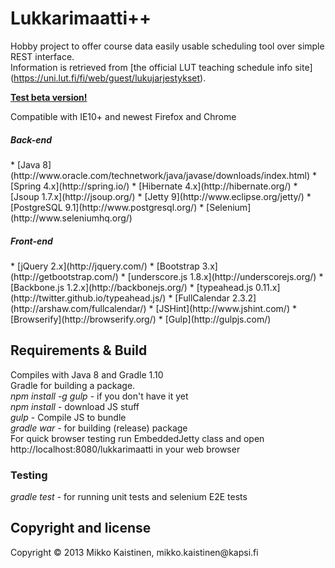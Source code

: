 <h1>Lukkarimaatti++</h1>

Hobby project to offer course data easily usable scheduling tool over simple REST interface.<br>
Information is retrieved from [the official LUT teaching schedule info site] (https://uni.lut.fi/fi/web/guest/lukujarjestykset).<br>

<b>[Test beta version!](http://83.136.252.198/lukkarimaatti/)</b>

Compatible with IE10+ and newest Firefox and Chrome


<h5>Back-end</h5>
* [Java 8](http://www.oracle.com/technetwork/java/javase/downloads/index.html)
* [Spring 4.x](http://spring.io/)
* [Hibernate 4.x](http://hibernate.org/)
* [Jsoup 1.7.x](http://jsoup.org/)
* [Jetty 9](http://www.eclipse.org/jetty/)
* [PostgreSQL 9.1](http://www.postgresql.org/)
* [Selenium](http://www.seleniumhq.org/)<br>
 
<h5>Front-end</h5>
* [jQuery 2.x](http://jquery.com/)
* [Bootstrap 3.x](http://getbootstrap.com/)
* [underscore.js 1.8.x](http://underscorejs.org/)
* [Backbone.js 1.2.x](http://backbonejs.org/)
* [typeahead.js 0.11.x](http://twitter.github.io/typeahead.js/)
* [FullCalendar 2.3.2](http://arshaw.com/fullcalendar/)
* [JSHint](http://www.jshint.com/)
* [Browserify](http://browserify.org/)
* [Gulp](http://gulpjs.com/)<br>

<h2>Requirements & Build</h2>
Compiles with Java 8 and Gradle 1.10<br>
Gradle for building a package.<br>
<i>npm install -g gulp</i> - if you don't have it yet<br>
<i>npm install</i> - download JS stuff<br>
<i>gulp</i> - Compile JS to bundle<br>
<i>gradle war</i> - for building (release) package<br>
For quick browser testing run EmbeddedJetty class
and open http://localhost:8080/lukkarimaatti in your web browser

<h3>Testing</h3>
<i>gradle test</i> - for running unit tests and selenium E2E tests<br>

<h2>Copyright and license</h2>
Copyright &copy; 2013 Mikko Kaistinen, mikko.kaistinen@kapsi.fi
